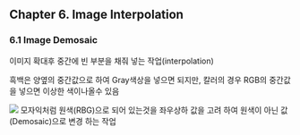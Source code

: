 ## Chapter 6. Image Interpolation

### 6.1 Image Demosaic 
이미지 확대후 중간에 빈 부분을 채줘 넣는 작업(interpolation)

흑백은 양옆의 중간값으로 하여 Gray색상을 넣으면 되지만, 칼러의 경우 RGB의 중간값을 넣으면 이상한 색이나올수 있음 


![](http://www.alangm7.plus.com/Evipix/Images/demosaic.gif)
모자익처럼 원색(RBG)으로 되어 있는것을 좌우상하 값을 고려 하여 원색이 아닌 값(Demosaic)으로 변경 하는 작업





